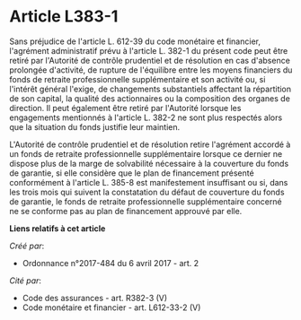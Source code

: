 # Article L383-1

Sans préjudice de l'article L. 612-39 du code monétaire et financier, l'agrément administratif prévu à l'article L. 382-1 du
présent code peut être retiré par l'Autorité de contrôle prudentiel et de résolution en cas d'absence prolongée d'activité,
de rupture de l'équilibre entre les moyens financiers du fonds de retraite professionnelle supplémentaire et son activité ou,
si l'intérêt général l'exige, de changements substantiels affectant la répartition de son capital, la qualité des
actionnaires ou la composition des organes de direction. Il peut également être retiré par l'Autorité lorsque les engagements
mentionnés à l'article L. 382-2 ne sont plus respectés alors que la situation du fonds justifie leur maintien.

L'Autorité de contrôle prudentiel et de résolution retire l'agrément accordé à un fonds de retraite professionnelle
supplémentaire lorsque ce dernier ne dispose plus de la marge de solvabilité nécessaire à la couverture du fonds de garantie,
si elle considère que le plan de financement présenté conformément à l'article L. 385-8 est manifestement insuffisant ou si,
dans les trois mois qui suivent la constatation du défaut de couverture du fonds de garantie, le fonds de retraite
professionnelle supplémentaire concerné ne se conforme pas au plan de financement approuvé par elle.

**Liens relatifs à cet article**

_Créé par_:

  - Ordonnance n°2017-484 du 6 avril 2017 - art. 2

_Cité par_:

  - Code des assurances - art. R382-3 (V)
  - Code monétaire et financier - art. L612-33-2 (V)
